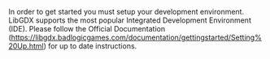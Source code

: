 In order to get started you must setup your development environment. LibGDX supports the most popular Integrated Development Environment (IDE). Please follow the Official Documentation (https://libgdx.badlogicgames.com/documentation/gettingstarted/Setting%20Up.html) for up to date instructions.